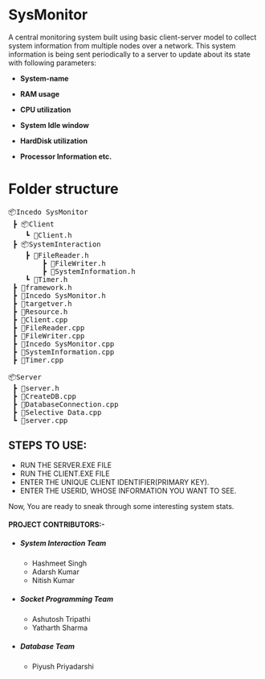 # SysMonitor
A central monitoring system built using basic client-server model to collect system information from multiple nodes over a network. This system information is being sent periodically to a server to update about its state with following parameters:

* __System-name__

* __RAM usage__

* __CPU utilization__

* __System Idle window__

* __HardDisk utilization__

* __Processor Information etc.__


# Folder structure
<pre>
📦Incedo SysMonitor
 ┣ 📦Client
	┗ 📜Client.h 
 ┣ 📦SystemInteraction
	┣ 📜FileReader.h
        ┣ 📜FileWriter.h
        ┣ 📜SystemInformation.h
 	┗ 📜Timer.h
 ┣ 📜framework.h
 ┣ 📜Incedo SysMonitor.h
 ┣ 📜targetver.h
 ┣ 📜Resource.h
 ┣ 📜Client.cpp
 ┣ 📜FileReader.cpp
 ┣ 📜FileWriter.cpp
 ┣ 📜Incedo SysMonitor.cpp
 ┣ 📜SystemInformation.cpp
 ┣ 📜Timer.cpp

📦Server
 ┣ 📜server.h
 ┣ 📜CreateDB.cpp
 ┣ 📜DatabaseConnection.cpp
 ┣ 📜Selective Data.cpp
 ┗ 📜server.cpp
</pre> 

## STEPS TO USE:

* RUN THE SERVER.EXE FILE
* RUN THE CLIENT.EXE FILE
* ENTER THE UNIQUE CLIENT IDENTIFIER(PRIMARY KEY).
* ENTER THE USERID, WHOSE INFORMATION YOU WANT TO SEE.

Now, You are ready to sneak through some interesting system stats.

#### PROJECT CONTRIBUTORS:-
- ##### System Interaction Team
  - Hashmeet Singh
  - Adarsh Kumar
  - Nitish Kumar
- ##### Socket Programming Team
  - Ashutosh Tripathi
  - Yatharth Sharma
- ##### Database Team
  - Piyush Priyadarshi
